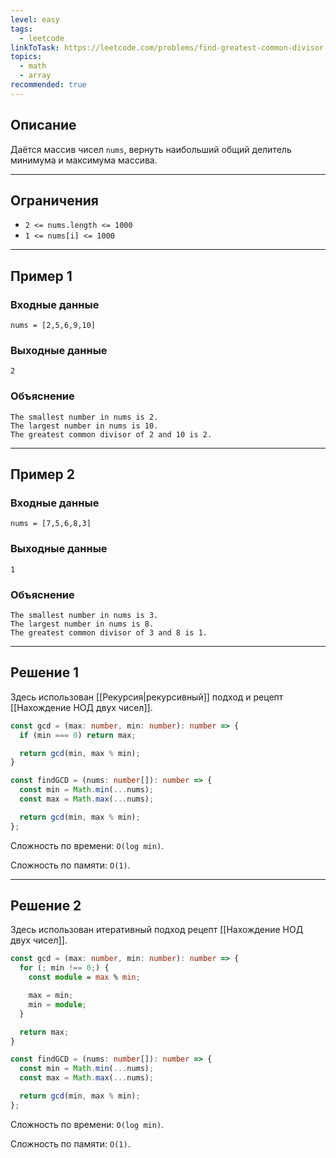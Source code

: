 ```yaml
---
level: easy
tags:
  - leetcode
linkToTask: https://leetcode.com/problems/find-greatest-common-divisor-of-array/
topics:
  - math
  - array
recommended: true
---
```

## Описание

Даётся массив чисел `nums`, вернуть наибольший общий делитель минимума и максимума массива.

---
## Ограничения

- `2 <= nums.length <= 1000`
- `1 <= nums[i] <= 1000`

---
## Пример 1

### Входные данные

```
nums = [2,5,6,9,10]
```
### Выходные данные

```
2
```
### Объяснение

```
The smallest number in nums is 2.
The largest number in nums is 10.
The greatest common divisor of 2 and 10 is 2.
```

---
## Пример 2

### Входные данные

```
nums = [7,5,6,8,3]
```
### Выходные данные

```
1
```
### Объяснение

```
The smallest number in nums is 3.
The largest number in nums is 8.
The greatest common divisor of 3 and 8 is 1.
```

---
## Решение 1

Здесь использован [[Рекурсия|рекурсивный]] подход и рецепт [[Нахождение НОД двух чисел]].

```typescript
const gcd = (max: number, min: number): number => {
  if (min === 0) return max;

  return gcd(min, max % min);
}

const findGCD = (nums: number[]): number => {
  const min = Math.min(...nums);
  const max = Math.max(...nums);

  return gcd(min, max % min);
};
```

Сложность по времени: `O(log min)`.

Сложность по памяти: `O(1)`.

---
## Решение 2

Здесь использован итеративный подход рецепт [[Нахождение НОД двух чисел]].

```typescript
const gcd = (max: number, min: number): number => {
  for (; min !== 0;) {
    const module = max % min;

    max = min;
    min = module;
  }

  return max;
}

const findGCD = (nums: number[]): number => {
  const min = Math.min(...nums);
  const max = Math.max(...nums);

  return gcd(min, max % min);
};
```

Сложность по времени: `O(log min)`.

Сложность по памяти: `O(1)`.